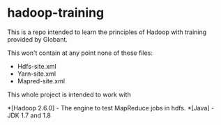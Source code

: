 # hadoop-training

This is a repo intended to learn the principles of Hadoop with training provided by Globant.

This won't contain at any point none of these files:

- Hdfs-site.xml
- Yarn-site.xml
- Mapred-site.xml

This whole project is intended to work with

*[Hadoop 2.6.0] - The engine to test MapReduce jobs in hdfs.
*[Java] - JDK 1.7 and 1.8

